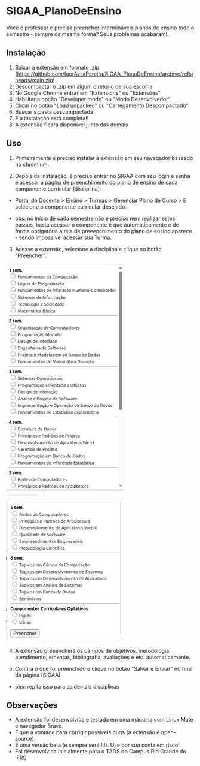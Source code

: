 # SIGAA_PlanoDeEnsino

Você é professor e precisa preencher intermináveis planos de ensino todo o semestre - sempre da mesma forma? Seus problemas acabaram!.


## Instalação

1) Baixar a extensão em formato .zip (https://github.com/IgorAvilaPereira/SIGAA_PlanoDeEnsino/archive/refs/heads/main.zip)
2) Descompactar o .zip em algum diretório de sua escolha
3) No Google Chrome entrar em "Extensions" ou "Extensões"
4) Habilitar a opção "Developer mode" ou "Modo Desenvolvedor"
5) Clicar no botão "Load unpacked" ou "Carregamento Descompactado"
6) Buscar a pasta descompactada
7) E a instalação está completa!!
8) A extensão ficará disponível junto das demais

## Uso

1. Primeiramente é preciso instalar a extensão em seu navegador baseado no chromium.

2. Depois da instalação, é preciso entrar no SIGAA com seu login e senha e acessar a página de preenchimento do plano de ensino de cada componente curricular (disciplina): 

* Portal do Docente > Ensino > Turmas > Gerenciar Plano de Curso > E selecione o componente curricular desejado.

* obs: no início de cada semestre não é preciso nem realizar estes passos, basta acessar o componente é que automaticamente e de forma obrigatória a tela de preeenchimento do plano de ensino aparece - sendo impossível acessar sua Turma.

3. Acesse a extensão, selecione a disciplina e clique no botão "Preencher".

![](demo1.png)

![](demo2.png)

4. A extensão preeencherá os campos de objetivos, metodologia, atendimento, ementas, bibliografia, avaliações e etc. automaticamente.

5. Confira o que foi preenchido e clique no botão "Salvar e Enviar" no final da página (SIGAA)

* obs: repita isso para as demais disciplinas

## Observações

* A extensão foi desenvolvida e testada em uma máquina com Linux Mate e navegador Brave. 
* Fique a vontade para corrigir possíveis bugs (a extensão é open-source).
* É uma versão beta (e sempre será !!!). Use por sua conta em risco!
* Foi desenvolvida inicialmente para o TADS do Campus Rio Grande do IFRS
